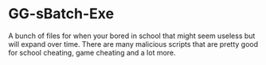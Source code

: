 # GG-sBatch-Exe
A bunch of files for when your bored in school that might seem useless but will expand over time. There are many malicious scripts that are pretty good for school cheating, game cheating and a lot more. 
